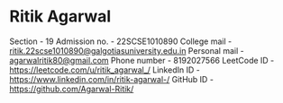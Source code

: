 # Ritik Agarwal
Section - 19
Admission no. - 22SCSE1010890
College mail - ritik.22scse1010890@galgotiasuniversity.edu.in
Personal mail - agarwalritik80@gmail.com
Phone number - 8192027566
LeetCode ID - https://leetcode.com/u/ritik_agarwal_/
LinkedIn ID - https://www.linkedin.com/in/ritik-agarwal-/
GitHub ID - https://github.com/Agarwal-Ritik/